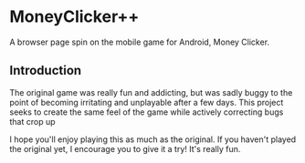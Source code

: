 # MoneyClicker++
A browser page spin on the mobile game for Android, Money Clicker.

## Introduction
The original game was really fun and addicting, but was sadly buggy to the point of becoming irritating and unplayable after a few days.
This project seeks to create the same feel of the game while actively correcting bugs that crop up

I hope you'll enjoy playing this as much as the original. If you haven't played the original yet, I encourage you to give it a try! It's really fun.